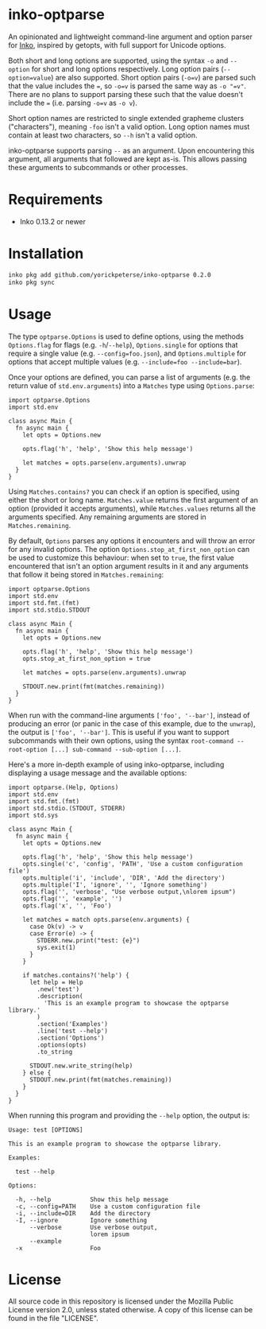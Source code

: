 # inko-optparse

An opinionated and lightweight command-line argument and option parser for
[Inko](https://inko-lang.org), inspired by getopts, with full support for
Unicode options.

Both short and long options are supported, using the syntax `-o` and `--option`
for short and long options respectively. Long option pairs (`--option=value`)
are also supported. Short option pairs (`-o=v`) are parsed such that the value
includes the `=`, so `-o=v` is parsed the same way as `-o "=v"`. There are no
plans to support parsing these such that the value doesn't include the `=` (i.e.
parsing `-o=v` as `-o v`).

Short option names are restricted to single extended grapheme clusters
("characters"), meaning `-foo` isn't a valid option. Long option names must
contain at least two characters, so `--h` isn't a valid option.

inko-optparse supports parsing `--` as an argument. Upon encountering this
argument, all arguments that followed are kept as-is. This allows passing these
arguments to subcommands or other processes.

# Requirements

- Inko 0.13.2 or newer

# Installation

```bash
inko pkg add github.com/yorickpeterse/inko-optparse 0.2.0
inko pkg sync
```

# Usage

The type `optparse.Options` is used to define options, using the methods
`Options.flag` for flags (e.g. `-h`/`--help`), `Options.single` for options that
require a single value (e.g. `--config=foo.json`), and `Options.multiple` for
options that accept multiple values (e.g. `--include=foo --include=bar`).

Once your options are defined, you can parse a list of arguments (e.g. the
return value of `std.env.arguments`) into a `Matches` type using
`Options.parse`:

```inko
import optparse.Options
import std.env

class async Main {
  fn async main {
    let opts = Options.new

    opts.flag('h', 'help', 'Show this help message')

    let matches = opts.parse(env.arguments).unwrap
  }
}
```

Using `Matches.contains?` you can check if an option is specified, using either
the short or long name. `Matches.value` returns the first argument of an option
(provided it accepts arguments), while `Matches.values` returns all the
arguments specified. Any remaining arguments are stored in `Matches.remaining`.

By default, `Options` parses any options it encounters and will throw an error
for any invalid options. The option `Options.stop_at_first_non_option` can be
used to customize this behaviour: when set to `true`, the first value
encountered that isn't an option argument results in it and any arguments that
follow it being stored in `Matches.remaining`:

```inko
import optparse.Options
import std.env
import std.fmt.(fmt)
import std.stdio.STDOUT

class async Main {
  fn async main {
    let opts = Options.new

    opts.flag('h', 'help', 'Show this help message')
    opts.stop_at_first_non_option = true

    let matches = opts.parse(env.arguments).unwrap

    STDOUT.new.print(fmt(matches.remaining))
  }
}
```

When run with the command-line arguments `['foo', '--bar']`, instead of
producing an error (or panic in the case of this example, due to the `unwrap`),
the output is `['foo', '--bar']`. This is useful if you want to support
subcommands with their own options, using the syntax
`root-command --root-option [...] sub-command --sub-option [...]`.

Here's a more in-depth example of using inko-optparse, including displaying a
usage message and the available options:

```inko
import optparse.(Help, Options)
import std.env
import std.fmt.(fmt)
import std.stdio.(STDOUT, STDERR)
import std.sys

class async Main {
  fn async main {
    let opts = Options.new

    opts.flag('h', 'help', 'Show this help message')
    opts.single('c', 'config', 'PATH', 'Use a custom configuration file')
    opts.multiple('i', 'include', 'DIR', 'Add the directory')
    opts.multiple('I', 'ignore', '', 'Ignore something')
    opts.flag('', 'verbose', "Use verbose output,\nlorem ipsum")
    opts.flag('', 'example', '')
    opts.flag('x', '', 'Foo')

    let matches = match opts.parse(env.arguments) {
      case Ok(v) -> v
      case Error(e) -> {
        STDERR.new.print("test: {e}")
        sys.exit(1)
      }
    }

    if matches.contains?('help') {
      let help = Help
        .new('test')
        .description(
          'This is an example program to showcase the optparse library.'
        )
        .section('Examples')
        .line('test --help')
        .section('Options')
        .options(opts)
        .to_string

      STDOUT.new.write_string(help)
    } else {
      STDOUT.new.print(fmt(matches.remaining))
    }
  }
}
```

When running this program and providing the `--help` option, the output is:

```
Usage: test [OPTIONS]

This is an example program to showcase the optparse library.

Examples:

  test --help

Options:

  -h, --help           Show this help message
  -c, --config=PATH    Use a custom configuration file
  -i, --include=DIR    Add the directory
  -I, --ignore         Ignore something
      --verbose        Use verbose output,
                       lorem ipsum
      --example
  -x                   Foo
```

# License

All source code in this repository is licensed under the Mozilla Public License
version 2.0, unless stated otherwise. A copy of this license can be found in the
file "LICENSE".
